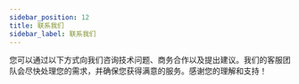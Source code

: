 ```yaml
---
sidebar_position: 12
title: 联系我们
sidebar_label: 联系我们
---
```


您可以通过以下方式向我们咨询技术问题、商务合作以及提出建议。我们的客服团队会尽快处理您的需求，并确保您获得满意的服务。感谢您的理解和支持！